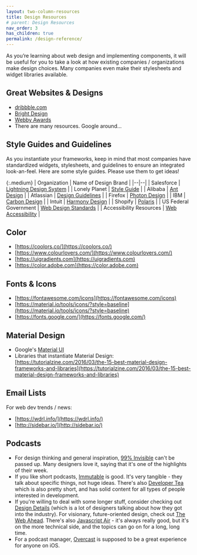 ```yaml
---
layout: two-column-resources
title: Design Resources
# parent: Design Resources
nav_order: 3
has_children: true
permalink: /design-reference/
---
```


<style>
    .small { max-width: 450px !important; }
</style>
As you’re learning about web design and implementing components, it will be useful for you to take a look at how existing companies / organizations make design choices. Many companies even make their stylesheets and widget libraries available.

## Great Websites & Designs
* [dribbble.com](https://dribbble.com/)
* [Bright Design](https://www.brightdesign.co.uk/5-of-the-best-website-designs-according-to-the-internet)
* [Webby Awards](https://winners.webbyawards.com/winners/websites?years=0)
* There are many resources. Google around...

## Style Guides and Guidelines
As you instantiate your frameworks, keep in mind that most companies have standardized widgets, stylesheets, and guidelines to ensure an integrated look-an-feel. Here are some style guides. Please use them to get ideas!

{:.medium}
| Organization | Name of Design Brand |
|--|--|
| Salesforce | [Lightning Design System](https://www.lightningdesignsystem.com) |
| Lonely Planet | [Style Guide](https://rizzo.lonelyplanet.com/styleguide/design-elements/) |
| Alibaba | [Ant Design](https://ant.design) |
| Atlassian | [Design Guidelines](https://atlassian.design/) |
| Firefox | [Photon Design](https://design.firefox.com/photon/welcome.html) |
| IBM | [Carbon Design](http://carbondesignsystem.com) |
| Intuit | [Harmony Design](http://harmony.intuit.com) |
| Shopify | [Polaris](https://polaris.shopify.com) |
| US Federal Government | [Web Design Standards](https://designsystem.digital.gov/) |
| Accessibility Resources | [Web Accessibility](https://turretcss.com/) |


## Color
* [https://coolors.co/](https://coolors.co/) 
* [https://www.colourlovers.com/](https://www.colourlovers.com/) 
* [https://uigradients.com](https://uigradients.com)
* [https://color.adobe.com](https://color.adobe.com)

## Fonts & Icons
* [https://fontawesome.com/icons](https://fontawesome.com/icons) 
* [https://material.io/tools/icons/?style=baseline](https://material.io/tools/icons/?style=baseline) 
* [https://fonts.google.com/](https://fonts.google.com/) 

## Material Design
* Google's [Material UI](https://material.io/guidelines/)
* Libraries that instantiate Material Design: [https://tutorialzine.com/2016/03/the-15-best-material-design-frameworks-and-libraries](https://tutorialzine.com/2016/03/the-15-best-material-design-frameworks-and-libraries)

## Email Lists
For web dev trends / news:
* [https://wdrl.info/](https://wdrl.info/)
* [http://sidebar.io/](http://sidebar.io/)

## Podcasts
* For design thinking and general inspiration, [99% Invisible](http://99percentinvisible.org/) can't be passed up. Many designers love it, saying that it's one of the highlights of their week.
* If you like short podcasts, [Immutable](https://spec.fm/podcasts/immutable) is good. It's very tangible - they talk about specific things, not huge ideas. There's also [Developer Tea](https://spec.fm/podcasts/developer-tea) which is also pretty short, and has solid content for all types of people interested in development.
* If you're willing to deal with some longer stuff, consider checking out [Design Details](https://spec.fm/podcasts/design-details) (which is a lot of designers talking about how they got into the industry). For visionary, future-oriented design, check out [The Web Ahead](http://5by5.tv/webahead). There's also [Javascript Air](https://javascriptair.com/) - it's always really good, but it's on the more technical side, and the topics can go on for a long, long time.
* For a podcast manager, [Overcast](https://overcast.fm/) is supposed to be a great experience for anyone on iOS.